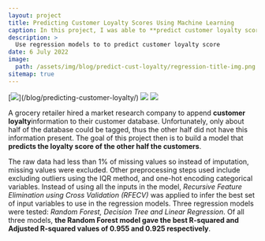 ```yaml
---
layout: project
title: Predicting Customer Loyalty Scores Using Machine Learning
caption: In this project, I was able to **predict customer loyalty scores** for a client using **regression** algorithms with an **adjusted R-squared of 0.925.**
description: >
  Use regression models to to predict customer loyalty score
date: 6 July 2022
image: 
  path: /assets/img/blog/predict-cust-loyalty/regression-title-img.png
sitemap: true
---
```


[![](https://img.shields.io/badge/Read_Full_Analysis-blue?)](/blog/predicting-customer-loyalty/)
[![](https://img.shields.io/badge/Jupyter-Open_Notebook-blue?logo=Jupyter)](/project-files/enhance-target-accuracy-ml.html)
[![](https://img.shields.io/badge/GitHub-View_in_GitHub-blue?logo=GitHub)](https://github.com/ibiene-ds/enhancing-targeting-accuracy)

A grocery retailer hired a  market research company to append **customer loyalty**information to their customer database. Unfortunately, only about half of the database could be tagged, thus the other half did not have this information present.  The goal of this project then is to build a model that  **predicts the loyalty score of the other half the customers**. 

The raw data had less than 1% of missing values so instead of imputation, missing values were excluded. Other preprocessing steps used include excluding outliers using the IQR method, and one-hot encoding categorical variables. Instead of using all the inputs in the model, *Recursive Feature Elimination using Cross Validation (RFECV)* was applied to infer the best set of input variables to use in the regression models. Three regression models were tested: *Random Forest, Decision Tree and Linear Regression*. Of all three models, **the Random Forest model gave the best R-squared and Adjusted R-squared values of 0.955 and 0.925 respectively**.

